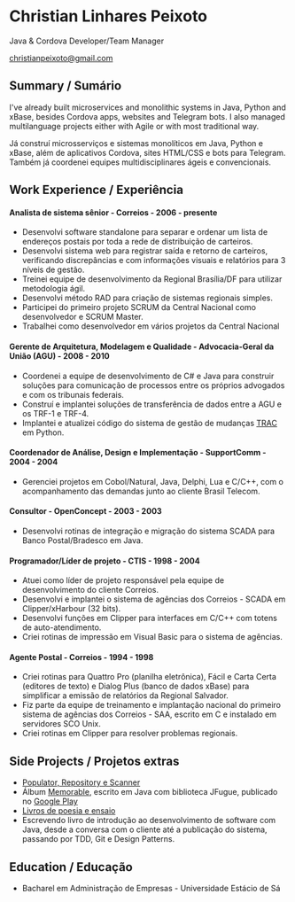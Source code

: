 # Christian Linhares Peixoto

Java & Cordova Developer/Team Manager

christianpeixoto@gmail.com

## Summary / Sumário

I've already built microservices and monolithic systems in Java, Python and xBase, besides Cordova apps, websites and Telegram bots. I also managed multilanguage projects either with Agile or with most traditional way.

Já construí microsserviços e sistemas monolíticos em Java, Python e xBase, além de aplicativos Cordova, sites HTML/CSS e bots para Telegram. Também já coordenei equipes multidisciplinares ágeis e convencionais.

## Work Experience / Experiência

#### Analista de sistema sênior - Correios - 2006 - presente

- Desenvolvi software standalone para separar e ordenar um lista de endereços postais por toda a rede de distribuição de carteiros.
- Desenvolvi sistema web para registrar saída e retorno de carteiros, verificando discrepâncias e com informações visuais e relatórios para 3 níveis de gestão.
- Treinei equipe de desenvolvimento da Regional Brasília/DF para utilizar metodologia ágil.
- Desenvolvi método RAD para criação de sistemas regionais simples.
- Participei do primeiro projeto SCRUM da Central Nacional como desenvolvedor e SCRUM Master.
- Trabalhei como desenvolvedor em vários projetos da Central Nacional

#### Gerente de Arquitetura, Modelagem e Qualidade - Advocacia-Geral da União (AGU) - 2008 - 2010

- Coordenei a equipe de desenvolvimento de C# e Java para construir soluções para comunicação de processos entre os próprios advogados e com os tribunais federais.
- Construí e implantei soluções de transferência de dados entre a AGU e os TRF-1 e TRF-4.
- Implantei e atualizei código do sistema de gestão de mudanças [TRAC](https://pt.wikipedia.org/wiki/Trac) em Python. 

#### Coordenador de Análise, Design e Implementação - SupportComm - 2004 - 2004

- Gerenciei projetos em Cobol/Natural, Java, Delphi, Lua e C/C++, com o acompanhamento das demandas junto ao cliente Brasil Telecom.

#### Consultor - OpenConcept - 2003 - 2003

- Desenvolvi rotinas de integração e migração do sistema SCADA para Banco Postal/Bradesco em Java.

#### Programador/Líder de projeto - CTIS - 1998 - 2004

- Atuei como líder de projeto responsável pela equipe de desenvolvimento do cliente Correios.
- Desenvolvi e implantei o sistema de agências dos Correios - SCADA em Clipper/xHarbour (32 bits).
- Desenvolvi funções em Clipper para interfaces em C/C++ com totens de auto-atendimento.
- Criei rotinas de impressão em Visual Basic para o sistema de agências.

#### Agente Postal - Correios - 1994 - 1998

- Criei rotinas para Quattro Pro (planilha eletrônica), Fácil e Carta Certa (editores de texto) e Dialog Plus (banco de dados xBase) para simplificar a emissão de relatórios da Regional Salvador.
- Fiz parte da equipe de treinamento e implantação nacional do primeiro sistema de agências dos Correios - SAA, escrito em C e instalado em servidores SCO Unix.
- Criei rotinas em Clipper para resolver problemas regionais.

## Side Projects / Projetos extras

- [Populator, Repository e Scanner](https://github.com/brasilti)
- Álbum [Memorable](https://github.com/christianpeixoto/linguanervosa/tree/master/album1), escrito em Java com biblioteca JFugue, publicado no [Google Play](https://play.google.com/store/music/album/Christian_Memorable?id=Bi44jtbvfm37ohjpyy6rlt6wxru&hl=pt-BR)
- [Livros de poesia e ensaio](https://github.com/christianpeixoto/Livros)
- Escrevendo livro de introdução ao desenvolvimento de software com Java, desde a conversa com o cliente até a publicação do sistema, passando por TDD, Git e Design Patterns. 

## Education / Educação

- Bacharel em Administração de Empresas - Universidade Estácio de Sá
